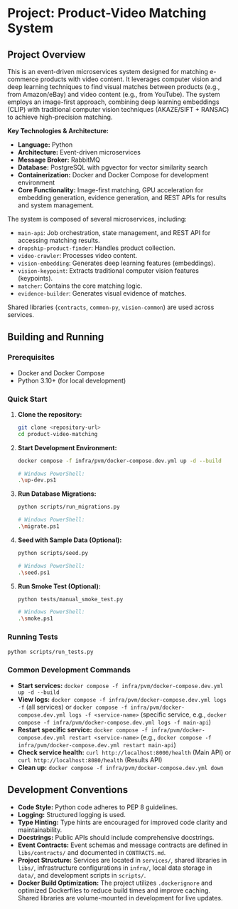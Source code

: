 # Project: Product-Video Matching System

## Project Overview

This is an event-driven microservices system designed for matching e-commerce products with video content. It leverages computer vision and deep learning techniques to find visual matches between products (e.g., from Amazon/eBay) and video content (e.g., from YouTube). The system employs an image-first approach, combining deep learning embeddings (CLIP) with traditional computer vision techniques (AKAZE/SIFT + RANSAC) to achieve high-precision matching.

**Key Technologies & Architecture:**
*   **Language:** Python
*   **Architecture:** Event-driven microservices
*   **Message Broker:** RabbitMQ
*   **Database:** PostgreSQL with pgvector for vector similarity search
*   **Containerization:** Docker and Docker Compose for development environment
*   **Core Functionality:** Image-first matching, GPU acceleration for embedding generation, evidence generation, and REST APIs for results and system management.

The system is composed of several microservices, including:
*   `main-api`: Job orchestration, state management, and REST API for accessing matching results.
*   `dropship-product-finder`: Handles product collection.
*   `video-crawler`: Processes video content.
*   `vision-embedding`: Generates deep learning features (embeddings).
*   `vision-keypoint`: Extracts traditional computer vision features (keypoints).
*   `matcher`: Contains the core matching logic.
*   `evidence-builder`: Generates visual evidence of matches.

Shared libraries (`contracts`, `common-py`, `vision-common`) are used across services.

## Building and Running

### Prerequisites

*   Docker and Docker Compose
*   Python 3.10+ (for local development)

### Quick Start

1.  **Clone the repository:**
    ```bash
    git clone <repository-url>
    cd product-video-matching
    ```

2.  **Start Development Environment:**
    ```bash
    docker compose -f infra/pvm/docker-compose.dev.yml up -d --build

    # Windows PowerShell:
    .\up-dev.ps1
    ```

3.  **Run Database Migrations:**
    ```bash
    python scripts/run_migrations.py

    # Windows PowerShell:
    .\migrate.ps1
    ```

4.  **Seed with Sample Data (Optional):**
    ```bash
    python scripts/seed.py

    # Windows PowerShell:
    .\seed.ps1
    ```

5.  **Run Smoke Test (Optional):**
    ```bash
    python tests/manual_smoke_test.py

    # Windows PowerShell:
    .\smoke.ps1
    ```

### Running Tests

```bash
python scripts/run_tests.py
```

### Common Development Commands

*   **Start services:** `docker compose -f infra/pvm/docker-compose.dev.yml up -d --build`
*   **View logs:** `docker compose -f infra/pvm/docker-compose.dev.yml logs -f` (all services) or `docker compose -f infra/pvm/docker-compose.dev.yml logs -f <service-name>` (specific service, e.g., `docker compose -f infra/pvm/docker-compose.dev.yml logs -f main-api`)
*   **Restart specific service:** `docker compose -f infra/pvm/docker-compose.dev.yml restart <service-name>` (e.g., `docker compose -f infra/pvm/docker-compose.dev.yml restart main-api`)
*   **Check service health:** `curl http://localhost:8000/health` (Main API) or `curl http://localhost:8080/health` (Results API)
*   **Clean up:** `docker compose -f infra/pvm/docker-compose.dev.yml down`

## Development Conventions

*   **Code Style:** Python code adheres to PEP 8 guidelines.
*   **Logging:** Structured logging is used.
*   **Type Hinting:** Type hints are encouraged for improved code clarity and maintainability.
*   **Docstrings:** Public APIs should include comprehensive docstrings.
*   **Event Contracts:** Event schemas and message contracts are defined in `libs/contracts/` and documented in `CONTRACTS.md`.
*   **Project Structure:** Services are located in `services/`, shared libraries in `libs/`, infrastructure configurations in `infra/`, local data storage in `data/`, and development scripts in `scripts/`.
*   **Docker Build Optimization:** The project utilizes `.dockerignore` and optimized Dockerfiles to reduce build times and improve caching. Shared libraries are volume-mounted in development for live updates.

